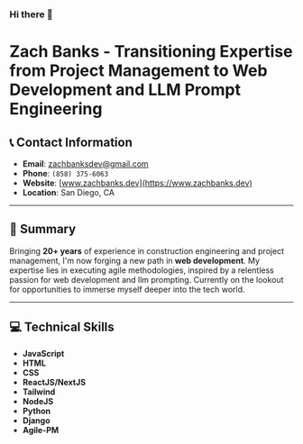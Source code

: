 ### Hi there 👋
# Zach Banks - Transitioning Expertise from Project Management to Web Development and LLM Prompt Engineering

## 📞 Contact Information
- **Email**: [zachbanksdev@gmail.com](mailto:zachbanksdev@gmail.com)
- **Phone**: `(858) 375-6063`
- **Website**: [www.zachbanks.dev](https://www.zachbanks.dev)
- **Location**: San Diego, CA

---

## 🎯 Summary
Bringing **20+ years** of experience in construction engineering and project management, I'm now forging a new path in **web development**. My expertise lies in executing agile methodologies, inspired by a relentless passion for web development and llm prompting. Currently on the lookout for opportunities to immerse myself deeper into the tech world.

---

## 💻 Technical Skills
- **JavaScript**
- **HTML**
- **CSS**
- **ReactJS/NextJS**
- **Tailwind**
- **NodeJS**
- **Python**
- **Django**
- **Agile-PM**
